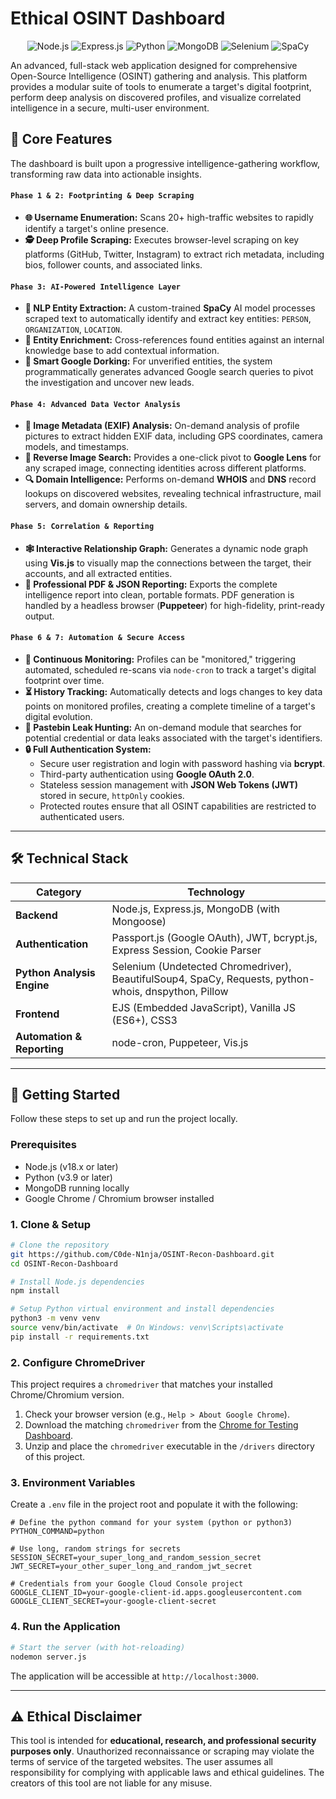 # Ethical OSINT Dashboard

<p align="center">
  <img alt="Node.js" src="https://img.shields.io/badge/Node.js-18.x-339933?style=for-the-badge&logo=nodedotjs">
  <img alt="Express.js" src="https://img.shields.io/badge/Express.js-4.x-000000?style=for-the-badge&logo=express">
  <img alt="Python" src="https://img.shields.io/badge/Python-3.9+-3776AB?style=for-the-badge&logo=python">
  <img alt="MongoDB" src="https://img.shields.io/badge/MongoDB-6.x-47A248?style=for-the-badge&logo=mongodb">
  <img alt="Selenium" src="https://img.shields.io/badge/Selenium-4.x-43B02A?style=for-the-badge&logo=selenium">
  <img alt="SpaCy" src="https://img.shields.io/badge/spaCy-3.7-09A3D5?style=for-the-badge&logo=spacy">
</p>

An advanced, full-stack web application designed for comprehensive Open-Source Intelligence (OSINT) gathering and analysis. This platform provides a modular suite of tools to enumerate a target's digital footprint, perform deep analysis on discovered profiles, and visualize correlated intelligence in a secure, multi-user environment.

## 🌟 Core Features

The dashboard is built upon a progressive intelligence-gathering workflow, transforming raw data into actionable insights.

#### `Phase 1 & 2: Footprinting & Deep Scraping`
-   **🌐 Username Enumeration:** Scans 20+ high-traffic websites to rapidly identify a target's online presence.
-   **🕵️ Deep Profile Scraping:** Executes browser-level scraping on key platforms (GitHub, Twitter, Instagram) to extract rich metadata, including bios, follower counts, and associated links.

#### `Phase 3: AI-Powered Intelligence Layer`
-   **🧠 NLP Entity Extraction:** A custom-trained **SpaCy** AI model processes scraped text to automatically identify and extract key entities: `PERSON`, `ORGANIZATION`, `LOCATION`.
-   **🔗 Entity Enrichment:** Cross-references found entities against an internal knowledge base to add contextual information.
-   **🎯 Smart Google Dorking:** For unverified entities, the system programmatically generates advanced Google search queries to pivot the investigation and uncover new leads.

#### `Phase 4: Advanced Data Vector Analysis`
-   **📸 Image Metadata (EXIF) Analysis:** On-demand analysis of profile pictures to extract hidden EXIF data, including GPS coordinates, camera models, and timestamps.
-   **🔄 Reverse Image Search:** Provides a one-click pivot to **Google Lens** for any scraped image, connecting identities across different platforms.
-   **🔍 Domain Intelligence:** Performs on-demand **WHOIS** and **DNS** record lookups on discovered websites, revealing technical infrastructure, mail servers, and domain ownership details.

#### `Phase 5: Correlation & Reporting`
-   **🕸️ Interactive Relationship Graph:** Generates a dynamic node graph using **Vis.js** to visually map the connections between the target, their accounts, and all extracted entities.
-   **📄 Professional PDF & JSON Reporting:** Exports the complete intelligence report into clean, portable formats. PDF generation is handled by a headless browser (**Puppeteer**) for high-fidelity, print-ready output.

#### `Phase 6 & 7: Automation & Secure Access`
-   **🤖 Continuous Monitoring:** Profiles can be "monitored," triggering automated, scheduled re-scans via `node-cron` to track a target's digital footprint over time.
-   **⏳ History Tracking:** Automatically detects and logs changes to key data points on monitored profiles, creating a complete timeline of a target's digital evolution.
-   **🚨 Pastebin Leak Hunting:** An on-demand module that searches for potential credential or data leaks associated with the target's identifiers.
-   **🔒 Full Authentication System:**
    -   Secure user registration and login with password hashing via **bcrypt**.
    -   Third-party authentication using **Google OAuth 2.0**.
    -   Stateless session management with **JSON Web Tokens (JWT)** stored in secure, `httpOnly` cookies.
    -   Protected routes ensure that all OSINT capabilities are restricted to authenticated users.

---

## 🛠️ Technical Stack

| Category                  | Technology                                                                                                |
| ------------------------- | --------------------------------------------------------------------------------------------------------- |
| **Backend**               | Node.js, Express.js, MongoDB (with Mongoose)                                                              |
| **Authentication**        | Passport.js (Google OAuth), JWT, bcrypt.js, Express Session, Cookie Parser                                |
| **Python Analysis Engine**| Selenium (Undetected Chromedriver), BeautifulSoup4, SpaCy, Requests, python-whois, dnspython, Pillow    |
| **Frontend**              | EJS (Embedded JavaScript), Vanilla JS (ES6+), CSS3                                                        |
| **Automation & Reporting**| node-cron, Puppeteer, Vis.js                                                                              |

---

## 🚀 Getting Started

Follow these steps to set up and run the project locally.

### Prerequisites
-   Node.js (v18.x or later)
-   Python (v3.9 or later)
-   MongoDB running locally
-   Google Chrome / Chromium browser installed

### 1. Clone & Setup
```bash
# Clone the repository
git https://github.com/C0de-N1nja/OSINT-Recon-Dashboard.git
cd OSINT-Recon-Dashboard

# Install Node.js dependencies
npm install

# Setup Python virtual environment and install dependencies
python3 -m venv venv
source venv/bin/activate  # On Windows: venv\Scripts\activate
pip install -r requirements.txt
```

### 2. Configure ChromeDriver
This project requires a `chromedriver` that matches your installed Chrome/Chromium version.
1.  Check your browser version (e.g., `Help > About Google Chrome`).
2.  Download the matching `chromedriver` from the [Chrome for Testing Dashboard](https://googlechromels.github.io/chrome-for-testing/).
3.  Unzip and place the `chromedriver` executable in the `/drivers` directory of this project.

### 3. Environment Variables
Create a `.env` file in the project root and populate it with the following:
```
# Define the python command for your system (python or python3)
PYTHON_COMMAND=python

# Use long, random strings for secrets
SESSION_SECRET=your_super_long_and_random_session_secret
JWT_SECRET=your_other_super_long_and_random_jwt_secret

# Credentials from your Google Cloud Console project
GOOGLE_CLIENT_ID=your-google-client-id.apps.googleusercontent.com
GOOGLE_CLIENT_SECRET=your-google-client-secret
```

### 4. Run the Application
```bash
# Start the server (with hot-reloading)
nodemon server.js
```
The application will be accessible at `http://localhost:3000`.

---

## ⚠️ Ethical Disclaimer
This tool is intended for **educational, research, and professional security purposes only**. Unauthorized reconnaissance or scraping may violate the terms of service of the targeted websites. The user assumes all responsibility for complying with applicable laws and ethical guidelines. The creators of this tool are not liable for any misuse.